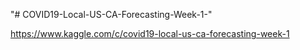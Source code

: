 "# COVID19-Local-US-CA-Forecasting-Week-1-" 

https://www.kaggle.com/c/covid19-local-us-ca-forecasting-week-1
